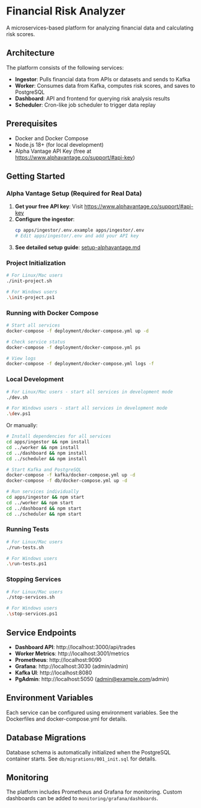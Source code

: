 # Financial Risk Analyzer

A microservices-based platform for analyzing financial data and calculating risk scores.

## Architecture

The platform consists of the following services:

- **Ingestor**: Pulls financial data from APIs or datasets and sends to Kafka
- **Worker**: Consumes data from Kafka, computes risk scores, and saves to PostgreSQL
- **Dashboard**: API and frontend for querying risk analysis results
- **Scheduler**: Cron-like job scheduler to trigger data replay

## Prerequisites

- Docker and Docker Compose
- Node.js 18+ (for local development)
- Alpha Vantage API Key (free at https://www.alphavantage.co/support/#api-key)

## Getting Started

### Alpha Vantage Setup (Required for Real Data)

1. **Get your free API key**: Visit https://www.alphavantage.co/support/#api-key
2. **Configure the ingestor**:
   ```bash
   cp apps/ingestor/.env.example apps/ingestor/.env
   # Edit apps/ingestor/.env and add your API key
   ```
3. **See detailed setup guide**: [setup-alphavantage.md](setup-alphavantage.md)

### Project Initialization

```bash
# For Linux/Mac users
./init-project.sh

# For Windows users
.\init-project.ps1
```

### Running with Docker Compose

```bash
# Start all services
docker-compose -f deployment/docker-compose.yml up -d

# Check service status
docker-compose -f deployment/docker-compose.yml ps

# View logs
docker-compose -f deployment/docker-compose.yml logs -f
```

### Local Development

```bash
# For Linux/Mac users - start all services in development mode
./dev.sh

# For Windows users - start all services in development mode
.\dev.ps1
```

Or manually:

```bash
# Install dependencies for all services
cd apps/ingestor && npm install
cd ../worker && npm install
cd ../dashboard && npm install
cd ../scheduler && npm install

# Start Kafka and PostgreSQL
docker-compose -f kafka/docker-compose.yml up -d
docker-compose -f db/docker-compose.yml up -d

# Run services individually
cd apps/ingestor && npm start
cd ../worker && npm start
cd ../dashboard && npm start
cd ../scheduler && npm start
```

### Running Tests

```bash
# For Linux/Mac users
./run-tests.sh

# For Windows users
.\run-tests.ps1
```

### Stopping Services

```bash
# For Linux/Mac users
./stop-services.sh

# For Windows users
.\stop-services.ps1
```

## Service Endpoints

- **Dashboard API**: http://localhost:3000/api/trades
- **Worker Metrics**: http://localhost:3001/metrics
- **Prometheus**: http://localhost:9090
- **Grafana**: http://localhost:3030 (admin/admin)
- **Kafka UI**: http://localhost:8080
- **PgAdmin**: http://localhost:5050 (admin@example.com/admin)

## Environment Variables

Each service can be configured using environment variables. See the Dockerfiles and docker-compose.yml for details.

## Database Migrations

Database schema is automatically initialized when the PostgreSQL container starts. See `db/migrations/001_init.sql` for details.

## Monitoring

The platform includes Prometheus and Grafana for monitoring. Custom dashboards can be added to `monitoring/grafana/dashboards`.